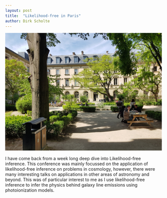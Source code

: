 ```yaml
---
layout: post
title:  "Likelihood-free in Paris"
author: Dirk Scholte
---
```


![alt text](./images/ENS_Paris_quad.jpg)

I have come back from a week long deep dive into Likelihood-free inference. This conference was mainly focussed on the application of likelihood-free inference on problems in cosmology, however, there were many interesting talks on applications in other areas of astronomy and beyond. This was of particular interest to me as I use likelihood-free inference to infer the physics behind galaxy line emissions using photoionization models.
